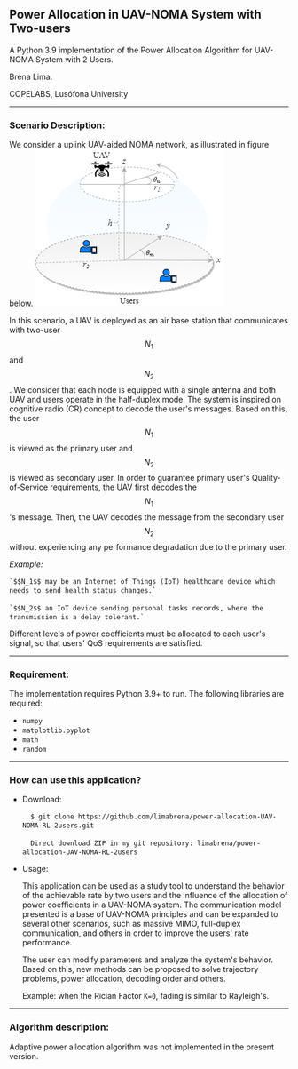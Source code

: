 ## Power Allocation in UAV-NOMA System with Two-users

A Python 3.9 implementation of the Power Allocation Algorithm for UAV-NOMA System with 2 Users.

Brena Lima.

COPELABS, Lusófona University


-------------------------
### Scenario Description:


We consider a uplink UAV-aided NOMA network, as illustrated in figure below. 
![System model.](pa-uav-noma/figures/UAV_system_model.png)

In this scenario, a UAV is deployed as an air base station that communicates with two-user $$N_1$$ and $$N_2$$.  We consider that each node is equipped with a single antenna and both UAV and users operate in the half-duplex mode.
The system is inspired on cognitive radio (CR) concept to decode the user's messages.
Based on this, the user $$N_1$$ is viewed as the primary user and $$N_2$$ is viewed as secondary user.
In order to guarantee primary user's Quality-of-Service requirements, the UAV first decodes the $$N_1$$'s message.
Then, the UAV decodes the message from the secondary user $$N_2$$ without experiencing any performance degradation due to the primary user.

*Example:*

	`$$N_1$$ may be an Internet of Things (IoT) healthcare device which needs to send health status changes.` 

	`$$N_2$$ an IoT device sending personal tasks records, where the transmission is a delay tolerant.`

Different levels of power coefficients must be allocated to each user's signal, so that users' QoS requirements are satisfied.

----------------
### Requirement:


The implementation requires Python 3.9+ to run.
The following libraries are required:

 - `numpy` 
 - `matplotlib.pyplot`
 - `math`
 - `random`

---------------------------------
### How can use this application? 


- Download:

		$ git clone https://github.com/limabrena/power-allocation-UAV-NOMA-RL-2users.git

		Direct download ZIP in my git repository: limabrena/power-allocation-UAV-NOMA-RL-2users
	  
- Usage: 

	This application can be used as a study tool to understand the 
	behavior of the achievable rate by two users and the influence
	of the allocation of power coefficients in a UAV-NOMA system. 
	The communication model presented is a base of UAV-NOMA principles and 
	can be expanded to several other scenarios, such as massive MIMO, 
	full-duplex communication, and others in order to 
	improve the users' rate performance.
		
	The user can modify parameters and analyze the system's behavior. 
	Based on this, new methods can be proposed to solve trajectory problems, 
	power allocation, decoding order and others.
	
	Example: when the Rician Factor `K=0`, fading is similar to Rayleigh's.
 

-------------------------
### Algorithm description:


Adaptive power allocation algorithm was not implemented in the present version.

